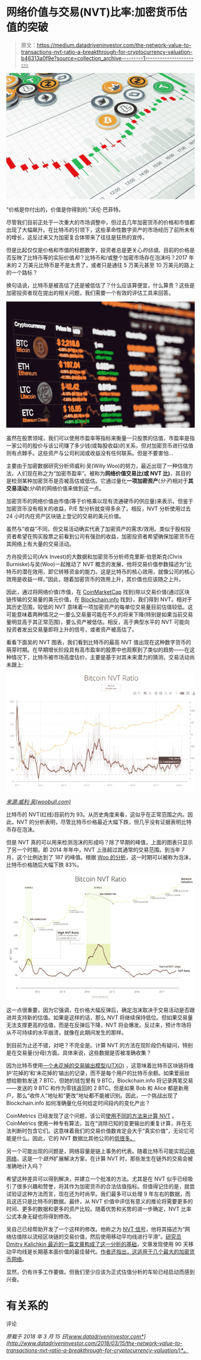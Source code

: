 # 网络价值与交易(NVT)比率:加密货币估值的突破

> 原文：<https://medium.datadriveninvestor.com/the-network-value-to-transactions-nvt-ratio-a-breakthrough-for-cryptocurrency-valuation-b46313a0f9e?source=collection_archive---------1----------------------->

![](img/b78a854d747e5b2b9055e12769019baf.png)

"价格是你付出的，价值是你得到的."沃伦·巴菲特。

尽管我们目前正处于一次重大的市场调整中，但过去几年加密货币的价格和市值都出现了大幅飙升。在比特币的引领下，这些革命性数字资产的市场经历了前所未有的增长，这反过来又为加密复合体带来了往往是狂热的宣传。

但是比起仅仅是价格和市值的标题数字，投资者总是更关心*的估值*。目前的价格是否反映了比特币等的实际价值*和*？比特币和/或整个加密市场存在泡沫吗？2017 年末的 2 万美元比特币是不是太贵了，或者只是通往 5 万美元甚至 10 万美元的路上的一个路标？

换句话说，比特币是被高估了还是被低估了？什么应该算便宜，什么算贵？这些是加密投资者现在提出的相关问题，我们需要一个有效的评估工具来回答。

![](img/1a514607598dbb2835e61234eb79c00d.png)

虽然在股票领域，我们可以使用市盈率等指标来衡量一只股票的估值，市盈率是指一家公司的股价与该公司赚了多少钱(或每股收益)的关系，但对加密货币进行估值则有点棘手。这些资产与公司利润或收益没有任何联系。但是不要害怕…

主要由于加密数据研究分析师威利·吴(Willy Woo)的努力，最近出现了一种估值方法，人们现在称之为“加密市盈率”。被称为**网络价值交易比(或 NVT 比)**，其目的是检测某种加密货币是否被高估或低估。它通过量化**一项加密资产**(*分子*)相对于**其交易活动**(*分母*)的网络价值来做到这一点。

加密货币的网络价值由市值(等于价格乘以现有流通硬币的供应量)来表示。但鉴于加密货币没有相关的收益，P/E 型分析就变得多余了。相反，NVT 分析使用过去 24 小时内在资产区块链上登记的交易的美元价值。

虽然与“收益”不同，但交易活动确实代表了加密资产的需求/效用。类似于股权投资者希望在购买股票之前看到公司有强劲的收益，加密投资者希望确保加密货币在其网络上有大量的交易活动。

方舟投资公司(Ark Invest)的大数据和加密货币分析师克里斯·伯恩斯克(Chris Burniske)与吴(Woo)一起推动了 NVT 概念的发展，他将交易价值参数描述为“比特币的潜在效用，即它转移资金的能力。这是比特币的核心效用，就像公司的核心效用是收益一样。”因此，随着加密货币的效用上升，其价值也应该随之上升。

因此，通过将网络价值(市值，在 [CoinMarketCap](https://coinmarketcap.com/currencies/bitcoin/) 找到)除以交易价值(通过区块链传输的交易量的美元价值，在 [Blockchain.info](https://blockchain.info/charts/estimated-transaction-volume-usd?daysAverageString=7&timespan=all) 找到)，我们得到 NVT。相对于其历史范围，较低的 NVT 意味着一项加密资产的每单位交易量目前估值较低。这可能意味着两种情况之一:要么交易量可能在不久的将来下降(特别是如果当前交易量明显高于其正常范围)，要么资产被低估。相反，高于典型水平的 NVT 可能向投资者发出交易量即将上升的信号，或者资产被高估了。

看看下面吴的 NVT 图表，我们看到比特币的最高 NVT 值出现在这种数字货币的萌芽时期。在早期增长阶段具有高市盈率的股票中也观察到了类似的趋势——在这种情况下，比特币被市场高度估价，主要是基于对其未来潜力的猜测，交易活动尚未跟上:

![](img/0ed5b6432e71ef2637fe6a7dc32eef9e.png)

*[来源:威利·吴(woobull.com)](http://charts.woobull.com/bitcoin-nvt-ratio/)*

比特币的 NVT(红线)目前约为 93。从历史角度来看，这似乎在正常范围之内。因此，NVT 的分析表明，尽管比特币价格最近大幅下跌，但几乎没有证据表明比特币存在泡沫。

但是 NVT 真的可以用来检测泡沫的形成吗？除了早期的峰值，上面的图表只显示了另一个时期，即 2014 年年中，NVT 上涨超过其通常的交易范围。到当年 7 月，这个比例达到了 187 的峰值。根据 [Woo 的分析](http://charts.woobull.com/bitcoin-nvt-ratio/)，这一时期可以被称为泡沫，比特币价格随后大幅下跌 83%。

![](img/494b6308d62efdabc4756fc80daf1b02.png)

这一点很重要，因为它强调，在价格大幅反弹后，确定泡沫取决于交易活动是否跟进并支持新的估值。如果是这样的话，那么 NVT 将继续保持低位。但如果交易量无法支撑更高的估值，而是在反弹后下降，NVT 将会爆发。反过来，预计市场将从不可持续的水平崩溃，就像在此期间发生的那样。

到目前为止还不错，对吧？不完全是。计算 NVT 的方法在现阶段仍有疑问，特别是在交易量(分母)方面。具体来说，这些数据是否被准确收集？

因为比特币使用[一个未花掉的交易输出模型(UTXO)](https://www.smithandcrown.com/definition/unspent-transaction-outputs-utxo/) ，这意味着比特币区块链将维护‘花掉的’和‘未花掉的’输出的记录，而不是每个用户的比特币余额。如果爱丽丝想给鲍勃发送 7 BTC，但她的钱包里有 9 BTC，Blockchain.info 将记录两笔交易——发送的 9 BTC 和作为零钱返回的 2 BTC。但是如果 Bob 和 Alice 都是新用户，那么“收件人”地址和“更改”地址都不能被识别。因此，一个挑战出现了 Blockchain.info 如何准确量化任何给定时间段内的变化产出？

CoinMetrics 已经发现了这个问题，该公司[使用不同的方法来计算 NVT](https://coinmetrics.io/faq/) 。CoinMetrics 使用一种专有算法，旨在“消除已知的变更输出的重复计算，并在无法判断时包含它们。这意味着我们的交易价值数肯定会大于“真实价值”，无论它可能是什么。因此，它的 NVT 数据比其他公司的[低很多。](https://coinmetrics.io/nvt/#assets=btc_log=false_roll=1_zoom=1368489600000,1518566400000)

另一个可能出现的问题是，网络容量是链上事务的代表。随着比特币可能实现[闪电网络](https://lightning.network/)，这是一个*链外*扩展解决方案，在计算 NVT 时，那些发生在链外的交易会被准确地计入吗？

希望这种差异可以得到解决，并建立一个批准的方法。尤其是在 NVT 似乎已经吸引了很多兴趣和赞誉，将其作为加密货币的合法估值指标。但值得记住的是，就尝试验证这种方法而言，现在还为时尚早。我们最多可以处理 9 年左右的数据，而且这还只是比特币的数据。最终，从 NVT 价值中评估有意义的推论将需要更多的时间、更多的数据和更多的资产比较。随着优势和劣势的进一步确定，NVT 比率公式本身无疑也将得到修改。

吴自己已经帮助开发了一个这样的修改。他称之为 [NVT 信号](http://woobull.com/nvt-signal-a-new-trading-indicator-to-pick-tops-and-bottoms/)，他将其描述为“网络估值除以流经区块链的交易价值，然后使用移动平均线进行平滑”。[研究员 Dmitry Kalichkin 最近的一篇文章构成了这一分析的基础](https://medium.com/cryptolab/https-medium-com-kalichkin-rethinking-nvt-ratio-2cf810df0ab0)，文章发现使用 90 天移动平均线是长期基本面价值的最佳替代。[作者还指出，这适用于几个最大的加密货币网络](https://twitter.com/Kalichkin/status/960712436184596480)。

显然，仍有许多工作要做。但我们至少应该为正式估值分析的车轮已经启动而感到兴奋。

# 有关系的

评论

*原载于 2018 年 3 月 15 日*[*www.datadriveninvestor.com*](http://www.datadriveninvestor.com/2018/03/15/the-network-value-to-transactions-nvt-ratio-a-breakthrough-for-cryptocurrency-valuation/)*。*